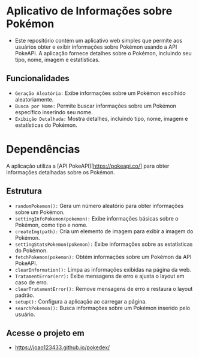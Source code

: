# Aplicativo de Informações sobre Pokémon
- Este repositório contém um aplicativo web simples que permite aos usuários obter e exibir informações sobre Pokémon usando a API PokeAPI. A aplicação fornece detalhes sobre o Pokémon, incluindo seu tipo, nome, imagem e estatísticas.

## Funcionalidades
- `Geração Aleatória:` Exibe informações sobre um Pokémon escolhido aleatoriamente.
- `Busca por Nome:` Permite buscar informações sobre um Pokémon específico inserindo seu nome.
- `Exibição Detalhada:` Mostra detalhes, incluindo tipo, nome, imagem e estatísticas do Pokémon.

# Dependências
A aplicação utiliza a [API PokeAPI][https://pokeapi.co/] para obter informações detalhadas sobre os Pokémon.

## Estrutura
- `randomPokemon():` Gera um número aleatório para obter informações sobre um Pokémon.
- `settingInfoPokemon(pokemon):` Exibe informações básicas sobre o Pokémon, como tipo e nome.
- `createImg(path):` Cria um elemento de imagem para exibir a imagem do Pokémon.
- `settingStatsPokemon(pokemon):` Exibe informações sobre as estatísticas do Pokémon.
- `fetchPokemon(pokemon):` Obtém informações sobre um Pokémon da API PokeAPI.
- `clearInformation():` Limpa as informações exibidas na página da web.
- `TratamentError(err):` Exibe mensagens de erro e ajusta o layout em caso de erro.
- `clearTratamentError():` Remove mensagens de erro e restaura o layout padrão.
- `setup():` Configura a aplicação ao carregar a página.
- `searchPokemon():` Busca informações sobre um Pokémon inserido pelo usuário.

## Acesse o projeto em
- https://joao123433.github.io/pokedex/
